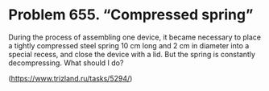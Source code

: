 # Problem 655. “Compressed spring”

During the process of assembling one device, it became necessary to place a tightly compressed steel spring 10 cm long and 2 cm in diameter into a special recess, and close the device with a lid. But the spring is constantly decompressing. What should I do?

(https://www.trizland.ru/tasks/5294/)